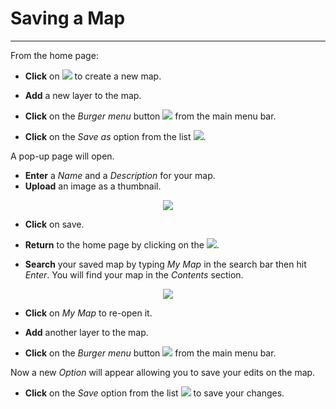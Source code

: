 # Saving a Map
**************

From the home page:

* **Click** on <img src="../img/button/new-map-icon.jpg" style="max-width:30px;" /> to create a new map.

* **Add** a new layer to the map.

* **Click** on the *Burger menu* button <img src="../img/button/burger.jpg" style="max-width:25px;" /> from the main menu bar.

* **Click** on the *Save as* option from the list <img src="../img/save/save-as.jpg" style="max-width:100px;"/>.

A pop-up page will open.

* **Enter** a *Name* and a *Description* for your map.
* **Upload** an image as a thumbnail.

<p align = "center" ><img src="../img/save/save-as-1.jpg" style="max-width:500px;" /></p>

* **Click** on save.

* **Return** to the home page by clicking on the <img src="../img/button/home-page-icon.jpg" style="max-width:25px;" />.

* **Search** your saved map by typing *My Map* in the search bar then hit *Enter*. You will find your map in the *Contents* section.

<p align = "center" ><img src="../img/save/my-map.jpg" style="max-width:700px;" /></p>

* **Click** on *My Map* to re-open it.

* **Add** another layer to the map.

* **Click** on the *Burger menu* button <img src="../img/button/burger.jpg" style="max-width:25px;" /> from the main menu bar.

Now a new *Option* will appear allowing you to save your edits on the map.

* **Click** on the *Save* option from the list <img src="../img/save/save.jpg" style="max-width:100px;"/> to save your changes.


